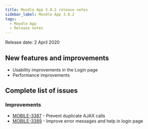 ```yaml
---
title: Moodle App 3.8.2 release notes
sidebar_label: Moodle App 3.8.2
tags:
  - Moodle App
  - Release notes
---
```


Release date: 2 April 2020

## New features and improvements

- Usability improvements in the Login page
- Performance improvements

## Complete list of issues

### Improvements

- [MOBILE-3387](https://moodle.atlassian.net/browse/MOBILE-3387) - Prevent duplicate AJAX calls
- [MOBILE-3389](https://moodle.atlassian.net/browse/MOBILE-3389) - Improve error messages and help in login page
